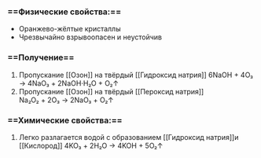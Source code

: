 ### ==Физические свойства:==
- Оранжево-жёлтые кристаллы
- Чрезвычайно взрывоопасен и неустойчив
### ==Получение==
1. Пропускание [[Озон]] на твёрдый [[Гидроксид натрия]]
                       6NaOH + 4O₃ → 4NaO₃ + 2NaOH·H₂O + O₂↑
2. Пропускание [[Озон]] на твёрдый [[Пероксид натрия]]              
                     Na₂O₂ + 2O₃ → 2NaO₃ + O₂↑
### ==Химические свойства:==
1. Легко разлагается водой с образованием [[Гидроксид натрия]]и [[Кислород]]
                    4KO₃ + 2H₂O → 4KOH + 5O₂↑